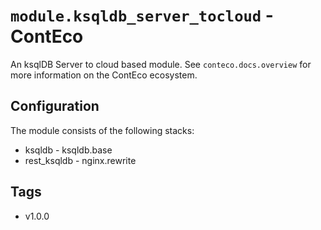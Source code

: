 # `module.ksqldb_server_tocloud` - ContEco

An ksqlDB Server to cloud based module.
See `conteco.docs.overview` for more information on the ContEco ecosystem.

## Configuration

The module consists of the following stacks:
* ksqldb - ksqldb.base
* rest_ksqldb - nginx.rewrite

## Tags

* v1.0.0
